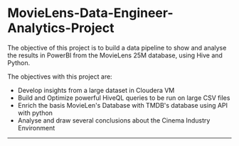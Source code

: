 # MovieLens-Data-Engineer-Analytics-Project
The objective of this project is to build a data pipeline to show and analyse the results in PowerBI from the MovieLens 25M database, using Hive and Python.


The objectives with this project are:
- Develop insights from a large dataset in Cloudera VM
- Build and Optimize powerful HiveQL queries to be run on large CSV files
- Enrich the basis MovieLen's Database with TMDB's database using API with python
- Analyse and draw several conclusions about the Cinema Industry Environment


**  **
